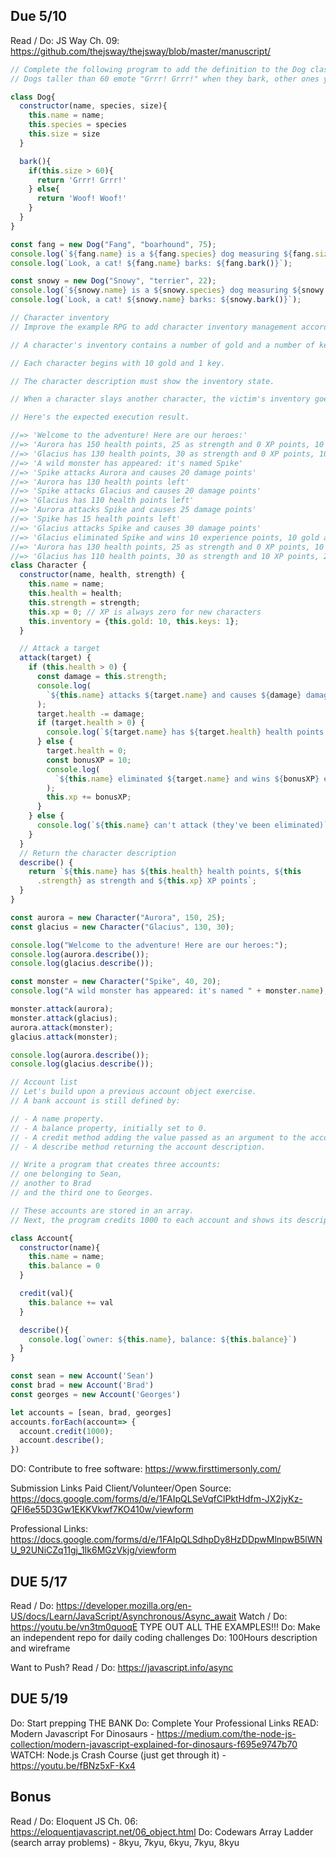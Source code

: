 ## Due 5/10
Read / Do: JS Way Ch. 09: https://github.com/thejsway/thejsway/blob/master/manuscript/
  ```js
  // Complete the following program to add the definition to the Dog class
  // Dogs taller than 60 emote "Grrr! Grrr!" when they bark, other ones yip "Woof! Woof!".

  class Dog{
    constructor(name, species, size){
      this.name = name;
      this.species = species
      this.size = size
    }

    bark(){
      if(this.size > 60){
        return 'Grrr! Grrr!'
      } else{
        return 'Woof! Woof!'
      }
    }
  }

  const fang = new Dog("Fang", "boarhound", 75);
  console.log(`${fang.name} is a ${fang.species} dog measuring ${fang.size}`);
  console.log(`Look, a cat! ${fang.name} barks: ${fang.bark()}`);

  const snowy = new Dog("Snowy", "terrier", 22);
  console.log(`${snowy.name} is a ${snowy.species} dog measuring ${snowy.size}`);
  console.log(`Look, a cat! ${snowy.name} barks: ${snowy.bark()}`);
  ```
  ```js
  // Character inventory
  // Improve the example RPG to add character inventory management according to the following rules:

  // A character's inventory contains a number of gold and a number of keys.

  // Each character begins with 10 gold and 1 key.

  // The character description must show the inventory state.

  // When a character slays another character, the victim's inventory goes to its vanquisher.

  // Here's the expected execution result.

  //=> 'Welcome to the adventure! Here are our heroes:'
  //=> 'Aurora has 150 health points, 25 as strength and 0 XP points, 10 gold and 1 key(s)'
  //=> 'Glacius has 130 health points, 30 as strength and 0 XP points, 10 gold and 1 key(s)'
  //=> 'A wild monster has appeared: it's named Spike'
  //=> 'Spike attacks Aurora and causes 20 damage points'
  //=> 'Aurora has 130 health points left'
  //=> 'Spike attacks Glacius and causes 20 damage points'
  //=> 'Glacius has 110 health points left'
  //=> 'Aurora attacks Spike and causes 25 damage points'
  //=> 'Spike has 15 health points left'
  //=> 'Glacius attacks Spike and causes 30 damage points'
  //=> 'Glacius eliminated Spike and wins 10 experience points, 10 gold and 1 key(s)'
  //=> 'Aurora has 130 health points, 25 as strength and 0 XP points, 10 gold and 1 key(s)'
  //=> 'Glacius has 110 health points, 30 as strength and 10 XP points, 20 gold and 2 key(s)'
  class Character {
    constructor(name, health, strength) {
      this.name = name;
      this.health = health;
      this.strength = strength;
      this.xp = 0; // XP is always zero for new characters
      this.inventory = {this.gold: 10, this.keys: 1};
    }

    // Attack a target
    attack(target) {
      if (this.health > 0) {
        const damage = this.strength;
        console.log(
          `${this.name} attacks ${target.name} and causes ${damage} damage points`
        );
        target.health -= damage;
        if (target.health > 0) {
          console.log(`${target.name} has ${target.health} health points left`);
        } else {
          target.health = 0;
          const bonusXP = 10;
          console.log(
            `${this.name} eliminated ${target.name} and wins ${bonusXP} experience points, ${target.inventory.gold} gold and ${target.inventory.keys} key(s)`
          );
          this.xp += bonusXP;
        }
      } else {
        console.log(`${this.name} can't attack (they've been eliminated)`);
      }
    }
    // Return the character description
    describe() {
      return `${this.name} has ${this.health} health points, ${this
        .strength} as strength and ${this.xp} XP points`;
    }
  }

  const aurora = new Character("Aurora", 150, 25);
  const glacius = new Character("Glacius", 130, 30);

  console.log("Welcome to the adventure! Here are our heroes:");
  console.log(aurora.describe());
  console.log(glacius.describe());

  const monster = new Character("Spike", 40, 20);
  console.log("A wild monster has appeared: it's named " + monster.name);

  monster.attack(aurora);
  monster.attack(glacius);
  aurora.attack(monster);
  glacius.attack(monster);

  console.log(aurora.describe());
  console.log(glacius.describe());
  ```
  ```js
  // Account list
  // Let's build upon a previous account object exercise. 
  // A bank account is still defined by:

  // - A name property.
  // - A balance property, initially set to 0.
  // - A credit method adding the value passed as an argument to the account balance.
  // - A describe method returning the account description.
  
  // Write a program that creates three accounts: 
  // one belonging to Sean, 
  // another to Brad 
  // and the third one to Georges. 
  
  // These accounts are stored in an array. 
  // Next, the program credits 1000 to each account and shows its description.

  class Account{
    constructor(name){
      this.name = name;
      this.balance = 0
    }

    credit(val){
      this.balance += val
    }

    describe(){
      console.log(`owner: ${this.name}, balance: ${this.balance}`)
    }
  }

  const sean = new Account('Sean')
  const brad = new Account('Brad')
  const georges = new Account('Georges')

  let accounts = [sean, brad, georges]
  accounts.forEach(account=> {
    account.credit(1000);
    account.describe();
  })
  ```

DO: Contribute to free software: https://www.firsttimersonly.com/

Submission Links
Paid Client/Volunteer/Open Source: https://docs.google.com/forms/d/e/1FAIpQLSeVqfClPktHdfm-JX2jyKz-QFI6e55D3Gw1EKKVkwf7KO410w/viewform

Professional Links: https://docs.google.com/forms/d/e/1FAIpQLSdhpDy8HzDDpwMlnpwB5lWNU_92UNiCZq11gj_1Ik6MGzVkjg/viewform


## DUE 5/17
Read / Do: https://developer.mozilla.org/en-US/docs/Learn/JavaScript/Asynchronous/Async_await
Watch / Do: https://youtu.be/vn3tm0quoqE
TYPE OUT ALL THE EXAMPLES!!!
Do: Make an independent repo for daily coding challenges
Do: 100Hours description and wireframe

Want to Push?
Read / Do: https://javascript.info/async

## DUE 5/19
Do: Start prepping THE BANK
Do: Complete Your Professional Links
READ: Modern Javascript For Dinosaurs - https://medium.com/the-node-js-collection/modern-javascript-explained-for-dinosaurs-f695e9747b70
WATCH: Node.js Crash Course (just get through it) - https://youtu.be/fBNz5xF-Kx4

## Bonus
Read / Do: Eloquent JS Ch. 06: https://eloquentjavascript.net/06_object.html
Do: Codewars Array Ladder (search array problems) - 8kyu, 7kyu, 6kyu, 7kyu, 8kyu  